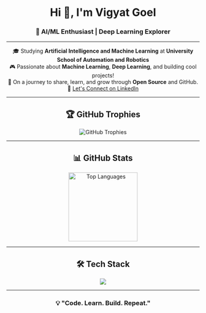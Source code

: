 <!-- Title -->
<h1 align="center">Hi 👋, I'm Vigyat Goel</h1>
<h3 align="center">🚀 AI/ML Enthusiast | Deep Learning Explorer</h3>

---

<!-- About Me Section -->
<p align="center">
  🎓 Studying <b>Artificial Intelligence and Machine Learning</b> at <b>University School of Automation and Robotics</b> <br>
  🎮 Passionate about <b>Machine Learning</b>, <b>Deep Learning</b>, and building cool projects! <br>
  🚀 On a journey to share, learn, and grow through <b>Open Source</b> and GitHub. <br>
  🔗 <a href="https://www.linkedin.com/in/vigyat-goel-9273a5258/">Let's Connect on LinkedIn</a>
</p>

---

<!-- GitHub Trophies -->
<h2 align="center">🏆 GitHub Trophies</h2>
<p align="center">
  <img src="https://github-profile-trophy.vercel.app/?username=vigyatgoel&theme=onedark&no-frame=true&no-bg=true&margin-w=15&margin-h=15" alt="GitHub Trophies" />
</p>

---

<!-- GitHub Stats -->
<h2 align="center">📊 GitHub Stats</h2>
<p align="center">
  <img height="180em" src="https://github-readme-stats.vercel.app/api/top-langs/?username=vigyatgoel&layout=compact&theme=radical&hide_border=true&langs_count=8" alt="Top Languages" />
</p>

---

<!-- Tech Stack -->
<h2 align="center">🛠️ Tech Stack</h2>
<p align="center">
  <img src="https://skillicons.dev/icons?i=python,pytorch,tensorflow,opencv,go,docker,aws,git,github,linux,fastapi" />
</p>

---

<!-- Quote -->
<h3 align="center">💡 "Code. Learn. Build. Repeat."</h3>

